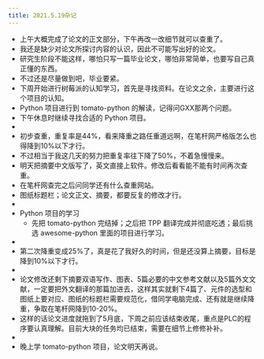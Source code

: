 ```yaml
---
title: 2021.5.19杂记
---
```


- 上午大概完成了论文的正文部分，下午再改一改细节就可以查重了。
- 我还是缺少对论文所探讨内容的认识，因此不可能写出好的论文。
- 研究生阶段不能这样，哪怕只写一篇毕业论文，哪怕非常简单，也要写自己真正懂的东西。
- 不过还是尽量做到吧，毕业要紧。
- 下周开始进行树莓派的认知学习，首先是寻找资料。在论文之余，主要进行这个项目的认知。
- Python 项目进行到 tomato-python 的解读，记得问GXX那两个问题。
- 下午休息时继续寻找合适的 Python 项目。
-
- 初步查重，重复率是44%，看来降重之路任重道远啊，在笔杆网严格版怎么也得降到10%以下才行。
- 不过相当于我这几天的努力把重复率往下降了50%，不着急慢慢来。
- 明天把摘要中文版写了，英文直接上软件。修改后看看能不能有时间再次查重。
- 在笔杆网查完之后问同学还有什么查重网站。
- 图纸标题栏；论文正文、摘要，都要反复的修改才行。
-
- Python 项目的学习
	- 先把 tomato-python 完结掉；之后把 TPP 翻译完成并彻底吃透；最后挑选 awesome-python 里面的项目进行学习。
-
- 第二次降重变成25%了，真是花了我好久的时间，但是还没算上摘要，目标是降到10%以下才行。
-
- 论文修改还剩下摘要双语写作、图表、5篇必要的中文参考文献以及5篇外文文献，一定要把外文翻译的那篇加进去，这样其实就剩下4篇了、元件的选型和图纸上要对应、图纸的标题栏需要规范化，借同学电脑完成、还有就是继续降重，争取在笔杆网降到10-20%。
- 这样的话论文进度就拖到了5月底，下周之前应该结束收尾，重点是PLC的程序要认真理解。目前大块的任务均已结束，需要在细节上修修补补。
-
- 晚上学 tomato-python 项目，论文明天再说。